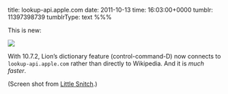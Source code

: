 title: lookup-api.apple.com
date: 2011-10-13
time: 16:03:00+0000
tumblr: 11397398739
tumblrType: text
%%%

This is new:

![](tumblr_lsz3q6nDJq1qb1802.png)

With 10.7.2, Lion’s dictionary feature (control-command-D) now connects to `lookup-api.apple.com` rather than directly to Wikipedia. And it is *much faster*. 

(Screen shot from [Little Snitch](http://www.obdev.at/products/littlesnitch/).)
